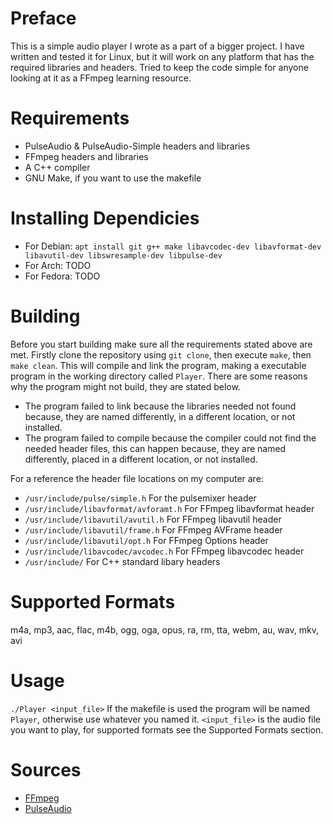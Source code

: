 # Preface #
This is a simple audio player I wrote as a part of a bigger project. I have written and tested it for Linux, but it will work on any platform that has the
required libraries and headers. Tried to keep the code simple for anyone looking at it as a FFmpeg learning resource.

# Requirements #
* PulseAudio & PulseAudio-Simple headers and libraries
* FFmpeg headers and libraries
* A C++ compiler
* GNU Make, if you want to use the makefile

# Installing Dependicies #
* For Debian: `apt install git g++ make libavcodec-dev libavformat-dev libavutil-dev libswresample-dev libpulse-dev`
* For Arch: TODO
* For Fedora: TODO

# Building #
Before you start building make sure all the requirements stated above are met. Firstly clone the repository using `git clone`, then execute `make`, then 
`make clean`. This will compile and link the program, making a executable program in the working directory called `Player`. There are some reasons why the program 
might not build, they are stated below.
* The program failed to link because the libraries needed not found because, they are named differently, in a different location, or not installed.
* The program failed to compile because the compiler could not find the needed header files, this can happen because, they are named differently, placed in a 
different location, or not installed.

For a reference the header file locations on my computer are:
* `/usr/include/pulse/simple.h` For the pulsemixer header
* `/usr/include/libavformat/avforamt.h` For FFmpeg libavformat header
* `/usr/include/libavutil/avutil.h` For FFmpeg libavutil header
* `/usr/include/libavutil/frame.h` For FFmpeg AVFrame header
* `/usr/include/libavutil/opt.h` For FFmpeg Options header
* `/usr/include/libavcodec/avcodec.h` For FFmpeg libavcodec header
* `/usr/include/` For C++ standard libary headers

# Supported Formats #
m4a, mp3, aac, flac, m4b, ogg, oga, opus, ra, rm, tta, webm, au, wav, mkv, avi

# Usage #
`./Player <input_file>`
If the makefile is used the program will be named `Player`, otherwise use whatever you named it. `<input_file>` is the audio file you want to play, for supported formats see
the Supported Formats section.

# Sources #
* [FFmpeg](https://ffmpeg.org)
* [PulseAudio](https://www.freedesktop.org/wiki/Software/PulseAudio/)
